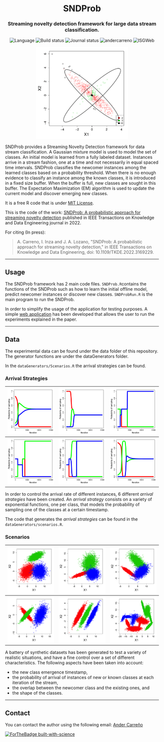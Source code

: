 <h1 align="center">SNDProb</h1>
<h3 align="center">Streaming novelty detection framework for large data stream classification.</h3>

<p align="center">
  <img src="https://img.shields.io/static/v1?label=Language&message=R&color=green&style=plastic&logo=R" alt="Language">
  <img src="https://img.shields.io/badge/Code-Completed-Green?style=plastic" alt="Build status"/>
  <img src="https://img.shields.io/badge/Journal-IEEE%20TKDE-blue?style=plastic&link=https://ieeexplore.ieee.org/document/9761762" alt="Journal status"/>
  <img src="https://img.shields.io/static/v1?label=Author%20Homepage&message=AC&color=blue&style=plastic&link=andercarreno.eus" alt="andercarreno">
  <img src="https://img.shields.io/static/v1?label=Homepage&message=ISG&color=blue&style=plastic&link=http://www.sc.ehu.es/ccwbayes/" alt="ISGWeb">
</p>



<p align="center">
  <img src="figuresPaper/Scenario4_Strategy6.gif" width="300" height="300"/>
</p>

SNDProb provides a Streaming Novelty Detection framework for data stream classification. A Gaussian mixture model is used to model the set of classes. An initial model is learned from a fully labeled dataset. Instances arrive in a stream fashion, one at a time and not necessarily in equal spaced time intervals. SNDProb classifies the newcomer instances among the learned classes based on a probability threshold. When there is no enough evidence to classify an instance among the known classes, it is introduced in a fixed size buffer. When the buffer is full, new classes are sought in this buffer. The Expectation Maximization (EM) algorithm is used to update the current model and discover emerging new classes.


It is a free R code that is under [MIT License](https://github.com/andercarreno/SNDProb/blob/master/LICENSE).

This is the code of the work: [SNDProb: A probabilistic approach for streaming novelty detection](https://ieeexplore.ieee.org/document/9761762) published in IEEE Transactions on Knowledge and Data Engineering journal in 2022.

For citing (In press):

> A. Carreno, I. Inza and J. A. Lozano, "SNDProb: A probabilistic approach for streaming novelty detection," in IEEE Transactions on Knowledge and Data Engineering, doi: 10.1109/TKDE.2022.3169229.


--------

## Usage
The SNDProb framework has 2 main code files. ```SNDProb.R```contains the functions of the SNDProb such as how to learn the initial offline model, predict newcomer instances or discover new classes. ```SNDProbRun.R``` is the main program to run the SNDProb.

In order to simplify the usage of the application for testing purposes. A simple [web application](https://andercarreno.shinyapps.io/SNDProb) has been developed that allows the user to run the experiments explained in the paper.

--------

## Data
The experimental data can be found under the data folder of this repository. The generator functions are under the dataGenerators folder.

In the ```dataGenerators/Scenarios.R``` the arrival strategies can be found.

### Arrival Strategies
| ![](figuresPaper/ArrivalStrategies/StrategiesClassif3_1.png) | ![](figuresPaper/ArrivalStrategies/StrategiesClassif3_2.png)  | ![](figuresPaper/ArrivalStrategies/StrategiesClassif3_3.png)  |
|---|---|---|
| ![](figuresPaper/ArrivalStrategies/StrategiesClassif3_4.png)  | ![](figuresPaper/ArrivalStrategies/StrategiesClassif3_5.png)  | ![](figuresPaper/ArrivalStrategies/StrategiesClassif3_6.png)  |

In order to control the arrival rate of different instances, 6 different _arrival strategies_ have been created. An _arrival strategy_ consists on a variety of exponential functions, one per class, that models the probability of sampling one of the classes at a certain timestamp.

The code that generates the _arrival strategies_ can be found in the ```dataGenerators/scenarios.R```.

### Scenarios
| ![](figuresPaper/Scenarios/ScenariosClassif3_1.png) | ![](figuresPaper/Scenarios/ScenariosClassif3_2.png)  | ![](figuresPaper/Scenarios/ScenariosClassif3_3.png)  |
|---|---|---|
| ![](figuresPaper/Scenarios/ScenariosClassif3_4.png)  | ![](figuresPaper/Scenarios/ScenariosClassif3_5.png)  | ![](figuresPaper/Scenarios/ScenariosClassif3_6.png)  |

A battery of synthetic datasets has been generated to test a variety of realistic situations, and have a fine control over a set of different characteristics. The following aspects have been taken into account:

- the new class emergence timestamp,
- the probability of arrival of instances of new or known classes at each iteration of the stream,
- the overlap between the newcomer class and the existing ones, and
- the shape of the classes.



--------

## Contact
You can contact the author using the following email:
[Ander Carreño](mailto:andercarreno@ehu.eus?subject=[SNDProb]%20Information%20About%20Code)

[![ForTheBadge built-with-science](http://forthebadge.com/images/badges/built-with-science.svg)](https://github.com/andercarreno)

